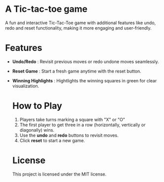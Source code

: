 # __A Tic-tac-toe game__


A fun and interactive Tic-Tac-Toe game with additional features like undo, redo and reset functionality, making it more engaging and user-friendly.

# __Features__

- __Undo/Redo__ : Revisit previous moves or redo undone moves seamlessly. 

- __Reset Game__ : Start a fresh game anytime with the reset button.

- __Winning Highlights__ : Hightlights the winning squares in green for clear visualization.

  # How to Play

  1.  Players take turns marking a square with "X" or "O"
  2.  The first player to get three in a row (horizontally, vertically or diagonally) wins.
  3.  Use the __undo__ and __redo__ buttons to revisit moves.
  4.  Click __reset__ to start a new game.
 
  # License

  This project is licensed under the MIT license.
 
  
